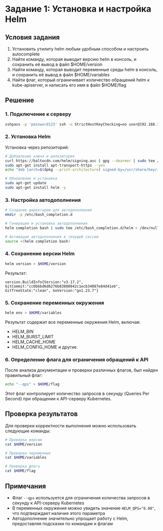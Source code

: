 # Задание 1: Установка и настройка Helm

## Условия задания

1. Установить утилиту helm любым удобным способом и настроить autocomplete
2. Найти команду, которая выводит версию helm в консоль, и сохранить её вывод в файл $HOME/version
3. Найти команду, которая выводит переменные среды helm в консоль, и сохранить её вывод в файл $HOME/variables
4. Найти флаг, который ограничивает количество обращений helm к kube-apiserver, и написать его имя в файл $HOME/flag

## Решение

### 1. Подключение к серверу

```bash
sshpass -p 'password123' ssh -o StrictHostKeyChecking=no user@192.168.1.100
```

### 2. Установка Helm

Установка через репозиторий:

```bash
# Добавление ключа и репозитория
curl https://baltocdn.com/helm/signing.asc | gpg --dearmor | sudo tee /usr/share/keyrings/helm.gpg > /dev/null
sudo apt-get install apt-transport-https --yes
echo "deb [arch=$(dpkg --print-architecture) signed-by=/usr/share/keyrings/helm.gpg] https://baltocdn.com/helm/stable/debian/ all main" | sudo tee /etc/apt/sources.list.d/helm-stable-debian.list

# Обновление и установка
sudo apt-get update
sudo apt-get install helm -y
```

### 3. Настройка автодополнения

```bash
# Создание директории для автодополнения
mkdir -p /etc/bash_completion.d

# Генерация и установка автодополнения
helm completion bash | sudo tee /etc/bash_completion.d/helm > /dev/null

# Активация автодополнения в текущей сессии
source <(helm completion bash)
```

### 4. Сохранение версии Helm

```bash
helm version > $HOME/version
```

Результат:
```
version.BuildInfo{Version:"v3.17.2", GitCommit:"cc0bbbd6d6276b83880042c1ecb34087e84d41eb", GitTreeState:"clean", GoVersion:"go1.23.7"}
```

### 5. Сохранение переменных окружения

```bash
helm env > $HOME/variables
```

Результат содержит все переменные окружения Helm, включая:
- HELM_BIN
- HELM_BURST_LIMIT
- HELM_CACHE_HOME
- HELM_CONFIG_HOME
и другие.

### 6. Определение флага для ограничения обращений к API

После анализа документации и проверки различных флагов, был найден правильный флаг:

```bash
echo "--qps" > $HOME/flag
```

Этот флаг контролирует количество запросов в секунду (Queries Per Second) при обращении к API-серверу Kubernetes.

## Проверка результатов

Для проверки корректности выполнения можно использовать следующие команды:

```bash
# Проверка версии
cat $HOME/version

# Проверка переменных
cat $HOME/variables

# Проверка флага
cat $HOME/flag
```

## Примечания

- Флаг `--qps` используется для ограничения количества запросов в секунду к API-серверу Kubernetes
- В переменных окружения можно увидеть значение `HELM_QPS="0.00"`, что подтверждает наличие этого параметра
- Автодополнение значительно упрощает работу с Helm, предоставляя подсказки по командам и флагам 